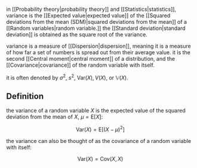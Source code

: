 in [[Probability theory|probability theory]] and [[Statistics|statistics]], variance is the [[Expected value|expected value]] of the [[Squared deviations from the mean (SDM)|squared deviations from the mean]] of a [[Random variables|random variable.]] the [[Standard deviation|standard deviation]] is obtained as the square root of the variance. 

variance is a measure of [[Dispersion|dispersion]], meaning it is a measure of how far a set of numbers is spread out from their average value. it is the second [[Central moment|central moment]] of a distribution, and the [[Covariance|covariance]] of the random variable with itself.

it is often denoted by $\sigma^2$, $s^2$, $\text{Var}(X), V(X)$, or $\mathbb{V}(X)$.

## Definition

the variance of a random variable $X$ is the expected value of the squared deviation from the mean of $X$, $\mu=\text{E}[X]$:

$$
\text{Var}(X)=\text{E}[(X-\mu)^2]
$$

the variance can also be thought of as the covariance of a random variable with itself:

$$
\text{Var}(X)=\text{Cov}(X,X)
$$


